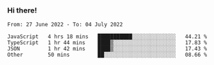 ### Hi there!

<!--START_SECTION:waka-->

```text
From: 27 June 2022 - To: 04 July 2022

JavaScript   4 hrs 18 mins   ███████████░░░░░░░░░░░░░░   44.21 %
TypeScript   1 hr 44 mins    ████▒░░░░░░░░░░░░░░░░░░░░   17.83 %
JSON         1 hr 42 mins    ████▒░░░░░░░░░░░░░░░░░░░░   17.43 %
Other        50 mins         ██░░░░░░░░░░░░░░░░░░░░░░░   08.66 %
```

<!--END_SECTION:waka-->
